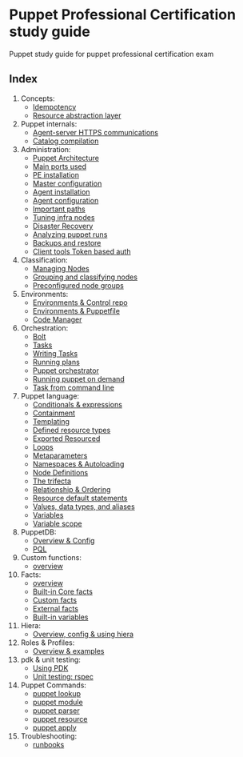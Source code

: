 # Puppet Professional Certification study guide

Puppet study guide for puppet professional certification exam

## Index

1. Concepts:
   - [Idempotency](content/Concepts/idempotency.md)
   - [Resource abstraction layer](content/Concepts/ral.md)
1. Puppet internals:
   - [Agent-server HTTPS communications](content/Administration/puppet_architecture.md)
   - [Catalog compilation](content/Administration/puppet_architecture.md)
1. Administration: 
   - [Puppet Architecture](content/Administration/puppet_architecture.md)
   - [Main ports used](content/Administration/puppet_main_ports.md)
   - [PE installation](content/Administration/pe_installation.md)
   - [Master configuration](content/Administration/puppet_master_configuration.md)
   - [Agent installation](content/Administration/puppet_agent_installation.md)
   - [Agent configuration](content/Administration/puppet_agent_configuration.md)
   - [Important paths](content/Administration/important_paths.md)
   - [Tuning infra nodes](content/Administration/tunning.md)
   - [Disaster Recovery](content/Administration/disaster_recovery.md)
   - [Analyzing puppet runs](content/Administration/analyzing_puppet_runs.md)
   - [Backups and restore](content/Administration/backups_restore.md)
   - [Client tools Token based auth](content/Administration/token_auth.md)
1. Classification:
   - [Managing Nodes](content/Classification/managing_nodes.md)
   - [Grouping and classifying nodes](content/Classification/node_groups.md)
   - [Preconfigured node groups](content/Classification/preconfigured_node_groups.md)
1. Environments:
   - [Environments & Control repo](content/Environments/control_repo.md)
   - [Environments & Puppetfile](content/Environments/puppetfile.md)
   - [Code Manager](content/Environments/puppet_architecture.md)
1. Orchestration:
   - [Bolt](content/Orchestration/bolt.md)
   - [Tasks](content/Orchestration/tasks.md)
   - [Writing Tasks](content/Orchestration/writing_tasks.md)
   - [Running plans](content/Orchestration/plans.md)
   - [Puppet orchestrator](content/Orchestration/puppet_orchestrator.md)
   - [Running puppet on demand](content/Orchestration/puppet_ondemand.md)
   - [Task from command line](content/Orchestration/task_from_cli.md)
1. Puppet language:
   - [Conditionals & expressions](content/Language/puppet_architecture.md)
   - [Containment](content/Language/containment.md)
   - [Templating](content/Language/templating.md)
   - [Defined resource types](content/Language/defined_types.md)
   - [Exported Resourced](content/Language/exported_resources.md)
   - [Loops](content/Language/loops.md)
   - [Metaparameters](content/Language/metaparamenters.md)
   - [Namespaces & Autoloading](content/Language/namespaces_autoloading.md)
   - [Node Definitions](content/Language/node_definitions.md)
   - [The trifecta](content/Language/trifecta.md)
   - [Relationship & Ordering](content/Language/relationship_ordering.md)
   - [Resource default statements](content/Language/resource_default_statements.md)
   - [Values, data types, and aliases](content/Language/data_types.md)
   - [Variables](content/Language/variables.md)
   - [Variable scope](content/Language/variables_scope.md)
1. PuppetDB:
   - [Overview & Config](content/PuppetDB/overview.md)
   - [PQL](content/PuppetDB/puppet_architecture.md)
1. Custom functions:  
   - [overview](content/CustomFunctions/overview.md)
1. Facts:
   - [overview](content/Facts/overview.md)
   - [Built-in Core facts](content/Facts/core_facts.md)
   - [Custom facts](content/Facts/custom_facts.md)
   - [External facts](content/Facts/external_facts.md)
   - [Built-in variables](content/Facts/builtin_variables.md)
1. Hiera:
   - [Overview, config & using hiera](content/Hiera/puppet_architecture.md)
2. Roles & Profiles:
   - [Overview & examples](content/RolesProfiles/puppet_architecture.md)
3. pdk & unit testing:
   - [Using PDK](content/Modules/pdk.md)
   - [Unit testing: rspec](content/Modules/rspec.md)
4. Puppet Commands:
   - [puppet lookup](content/Administration/puppet_architecture.md)
   - [puppet module](content/Administration/puppet_architecture.md)
   - [puppet parser](content/Administration/puppet_architecture.md)
   - [puppet resource](content/Administration/puppet_architecture.md)
   - [puppet apply](content/Administration/puppet_architecture.md)
5. Troubleshooting:
   - [runbooks](content/Troubleshooting/runbooks.md)
